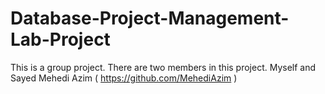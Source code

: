 # Database-Project-Management-Lab-Project
This is a group project. There are two members in this project. Myself and Sayed Mehedi Azim ( https://github.com/MehediAzim )
